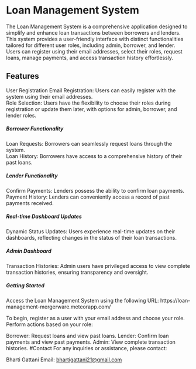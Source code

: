 
<h1>Loan Management System</h1>
The Loan Management System is a comprehensive application designed to simplify and enhance loan transactions between borrowers and lenders. This system provides a user-friendly interface with distinct functionalities tailored for different user roles, including admin, borrower, and lender. Users can register using their email addresses, select their roles, request loans, manage payments, and access transaction history effortlessly.

<h2>Features</h2>


User Registration
Email Registration: Users can easily register with the system using their email addresses.
<br>
Role Selection: Users have the flexibility to choose their roles during registration or update them later, with options for admin, borrower, and lender roles.
<h5>Borrower Functionality</h5>
Loan Requests: Borrowers can seamlessly request loans through the system.
<br>
Loan History: Borrowers have access to a comprehensive history of their past loans.
<h5>Lender Functionality</h5>
Confirm Payments: Lenders possess the ability to confirm loan payments.
<br>
Payment History: Lenders can conveniently access a record of past payments received.
<h5>Real-time Dashboard Updates</h5>
Dynamic Status Updates: Users experience real-time updates on their dashboards, reflecting changes in the status of their loan transactions.
<h5>Admin Dashboard</h5>
Transaction Histories: Admin users have privileged access to view complete transaction histories, ensuring transparency and oversight.
<h5>Getting Started</h5>
Access the Loan Management System using the following URL: https://loan-management-mergerware.meteorapp.com/

To begin, register as a user with your email address and choose your role. Perform actions based on your role:

Borrower: Request loans and view past loans.
Lender: Confirm loan payments and view past payments.
Admin: View complete transaction histories.
#Contact
For any inquiries or assistance, please contact:

Bharti Gattani
Email: bhartigattani21@gmail.com
